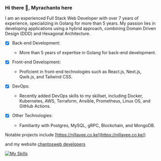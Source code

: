 ### Hi there 👋, Myrachanto here

I am an experienced Full Stack Web Developer with over 7 years of experience, specializing in Golang for more than 5 years. My passion lies in developing applications using a hybrid approach, combining Domain Driven Design (DDD) and Hexagonal Architecture.

- [x] Back-end Development:
  - More than 5 years of expertise in Golang for back-end development.
  
- [x] Front-end Development:
    - Proficient in front-end technologies such as React.js, Next.js, Qwik.js, and Tailwind CSS.
  
- [x] DevOps:
   - Recently added DevOps skills to my skillset, including Docker, Kubernetes, AWS, Terraform, Ansible, Prometheus, Linux OS, and GitHub Actions.
  
- [x] Other Technologies:
  - Familiarity with Postgres, MySQL, gRPC, Blockchain, and MongoDB.

Notable projects include [https://nillavee.co.ke](https://nillavee.co.ke/)

and my website [chantosweb developers](https://www.chantosweb.com/)

[![My Skills](https://skills.thijs.gg/icons?i=go,qwikjs,nodejs,react,solidjs,postgres,mysql,mongodb,docker,kubernetes,AWS,terrafor,&theme=light)](https://skills.thijs.gg)
<!--
**myrachanto/myrachanto** is a ✨ _special_ ✨ repository because its `README.md` (this file) appears on your GitHub profile.

Here are some ideas to get you started:

- 🔭 I’m currently working on ...
- 🌱 I’m currently learning ...
- 👯 I’m looking to collaborate on ...
- 🤔 I’m looking for help with ...
- 💬 Ask me about ...
- 📫 How to reach me: ...
- 😄 Pronouns: ...
- ⚡ Fun fact: ...
-->
